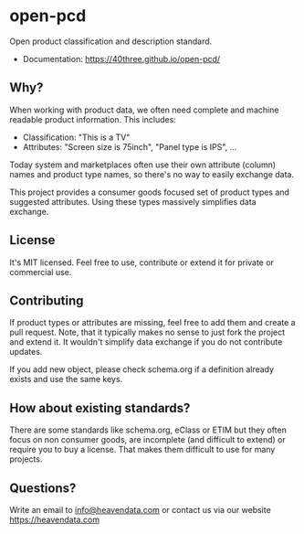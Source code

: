 # open-pcd

Open product classification and description standard.

* Documentation: https://40three.github.io/open-pcd/

## Why?

When working with product data, we often need complete and machine readable product information. This includes:

* Classification: "This is a TV"
* Attributes: "Screen size is 75inch", "Panel type is IPS", ...

Today system and marketplaces often use their own attribute (column) names and product type names, so there's no way to easily exchange data.

This project provides a consumer goods focused set of product types and suggested attributes. Using these types massively simplifies data exchange.

## License

It's MIT licensed. Feel free to use, contribute or extend it for private or commercial use.

## Contributing

If product types or attributes are missing, feel free to add them and create a pull request. Note, that it typically makes no sense
to just fork the project and extend it. It wouldn't simplify data exchange if you do not contribute updates.

If you add new object, please check schema.org if a definition already exists and use the same keys.

## How about existing standards?

There are some standards like schema.org, eClass or ETIM but they often focus on non consumer goods, are incomplete (and difficult to extend)
or require you to buy a license. That makes them difficult to use for many projects.

## Questions?

Write an email to info@heavendata.com or contact us via our website https://heavendata.com
